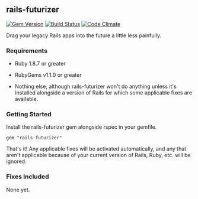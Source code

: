 ## rails-futurizer
[![Gem Version](https://badge.fury.io/rb/rails-futurizer.png)](http://badge.fury.io/rb/rails-futurizer)
[![Build Status](https://travis-ci.org/brianauton/rails-futurizer.png?branch=master)](https://travis-ci.org/brianauton/rails-futurizer)
[![Code Climate](https://codeclimate.com/github/brianauton/rails-futurizer.png)](https://codeclimate.com/github/brianauton/rails-futurizer)

Drag your legacy Rails apps into the future a little less painfully.

### Requirements

  * Ruby 1.8.7 or greater

  * RubyGems v1.1.0 or greater

  * Nothing else, although rails-futurizer won't do anything unless
    it's installed alongside a version of Rails for which some
    applicable fixes are available.

### Getting Started

Install the rails-futurizer gem alongside rspec in your gemfile.

    gem "rails-futurizer"

That's it! Any applicable fixes will be activated automatically, and
any that aren't applicable because of your current version of Rails,
Ruby, etc. will be ignored.

### Fixes Included

None yet.
